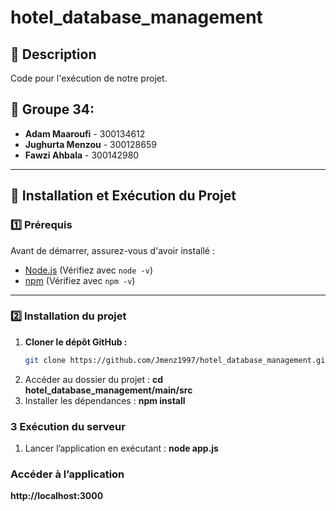 # hotel_database_management

## 📌 Description
Code pour l'exécution de notre projet.

## 👥 Groupe 34:
- **Adam Maaroufi** - 300134612
- **Jughurta Menzou** - 300128659
- **Fawzi Ahbala** - 300142980

---

## 🚀 Installation et Exécution du Projet

### **1️⃣ Prérequis**
Avant de démarrer, assurez-vous d'avoir installé :
- [Node.js](https://nodejs.org/) (Vérifiez avec `node -v`)
- [npm](https://www.npmjs.com/) (Vérifiez avec `npm -v`)

---

### **2️⃣ Installation du projet**
1. **Cloner le dépôt GitHub :**
   ```sh
   git clone https://github.com/Jmenz1997/hotel_database_management.git
2. Accéder au dossier du projet :
**cd hotel_database_management/main/src**
3. Installer les dépendances :
**npm install**

### **3 Exécution du serveur**
1. Lancer l’application en exécutant :
   **node app.js**
### **Accéder à l’application**
**http://localhost:3000**



